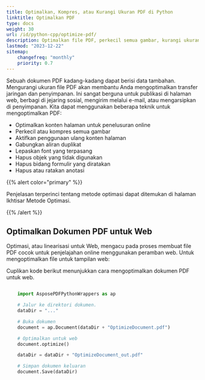 ```yaml
---
title: Optimalkan, Kompres, atau Kurangi Ukuran PDF di Python
linktitle: Optimalkan PDF
type: docs
weight: 30
url: /id/python-cpp/optimize-pdf/
description: Optimalkan file PDF, perkecil semua gambar, kurangi ukuran PDF, Lepaskan font, Hapus objek yang tidak digunakan dengan Python.
lastmod: "2023-12-22"
sitemap:
    changefreq: "monthly"
    priority: 0.7
---
```


Sebuah dokumen PDF kadang-kadang dapat berisi data tambahan. Mengurangi ukuran file PDF akan membantu Anda mengoptimalkan transfer jaringan dan penyimpanan. Ini sangat berguna untuk publikasi di halaman web, berbagi di jejaring sosial, mengirim melalui e-mail, atau mengarsipkan di penyimpanan. Kita dapat menggunakan beberapa teknik untuk mengoptimalkan PDF:

- Optimalkan konten halaman untuk penelusuran online
- Perkecil atau kompres semua gambar
- Aktifkan penggunaan ulang konten halaman
- Gabungkan aliran duplikat
- Lepaskan font yang terpasang
- Hapus objek yang tidak digunakan
- Hapus bidang formulir yang diratakan
- Hapus atau ratakan anotasi

{{% alert color="primary" %}}

Penjelasan terperinci tentang metode optimasi dapat ditemukan di halaman Ikhtisar Metode Optimasi.

{{% /alert %}}

## Optimalkan Dokumen PDF untuk Web

Optimasi, atau linearisasi untuk Web, mengacu pada proses membuat file PDF cocok untuk penjelajahan online menggunakan peramban web. Untuk mengoptimalkan file untuk tampilan web:

Cuplikan kode berikut menunjukkan cara mengoptimalkan dokumen PDF untuk web.

```python

    import AsposePDFPythonWrappers as ap

    # Jalur ke direktori dokumen.
    dataDir = "..."

    # Buka dokumen
    document = ap.Document(dataDir + "OptimizeDocument.pdf")

    # Optimalkan untuk web
    document.optimize()

    dataDir = dataDir + "OptimizeDocument_out.pdf"

    # Simpan dokumen keluaran
    document.Save(dataDir)
```